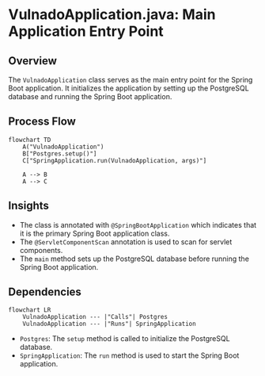 # VulnadoApplication.java: Main Application Entry Point

## Overview
The `VulnadoApplication` class serves as the main entry point for the Spring Boot application. It initializes the application by setting up the PostgreSQL database and running the Spring Boot application.

## Process Flow
```mermaid
flowchart TD
    A("VulnadoApplication")
    B["Postgres.setup()"]
    C["SpringApplication.run(VulnadoApplication, args)"]

    A --> B
    A --> C
```

## Insights
- The class is annotated with `@SpringBootApplication` which indicates that it is the primary Spring Boot application class.
- The `@ServletComponentScan` annotation is used to scan for servlet components.
- The `main` method sets up the PostgreSQL database before running the Spring Boot application.

## Dependencies
```mermaid
flowchart LR
    VulnadoApplication --- |"Calls"| Postgres
    VulnadoApplication --- |"Runs"| SpringApplication
```

- `Postgres`: The `setup` method is called to initialize the PostgreSQL database.
- `SpringApplication`: The `run` method is used to start the Spring Boot application.

